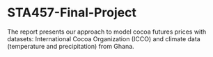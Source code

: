 # STA457-Final-Project
The report presents our approach to model cocoa futures prices with datasets: International Cocoa Organization (ICCO) and climate data (temperature and precipitation) from Ghana.
